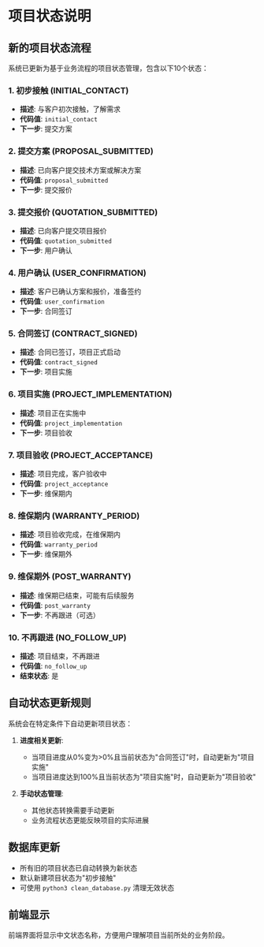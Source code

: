 # 项目状态说明

## 新的项目状态流程

系统已更新为基于业务流程的项目状态管理，包含以下10个状态：

### 1. 初步接触 (INITIAL_CONTACT)
- **描述**: 与客户初次接触，了解需求
- **代码值**: `initial_contact`
- **下一步**: 提交方案

### 2. 提交方案 (PROPOSAL_SUBMITTED)
- **描述**: 已向客户提交技术方案或解决方案
- **代码值**: `proposal_submitted`
- **下一步**: 提交报价

### 3. 提交报价 (QUOTATION_SUBMITTED)
- **描述**: 已向客户提交项目报价
- **代码值**: `quotation_submitted`
- **下一步**: 用户确认

### 4. 用户确认 (USER_CONFIRMATION)
- **描述**: 客户已确认方案和报价，准备签约
- **代码值**: `user_confirmation`
- **下一步**: 合同签订

### 5. 合同签订 (CONTRACT_SIGNED)
- **描述**: 合同已签订，项目正式启动
- **代码值**: `contract_signed`
- **下一步**: 项目实施

### 6. 项目实施 (PROJECT_IMPLEMENTATION)
- **描述**: 项目正在实施中
- **代码值**: `project_implementation`
- **下一步**: 项目验收

### 7. 项目验收 (PROJECT_ACCEPTANCE)
- **描述**: 项目完成，客户验收中
- **代码值**: `project_acceptance`
- **下一步**: 维保期内

### 8. 维保期内 (WARRANTY_PERIOD)
- **描述**: 项目验收完成，在维保期内
- **代码值**: `warranty_period`
- **下一步**: 维保期外

### 9. 维保期外 (POST_WARRANTY)
- **描述**: 维保期已结束，可能有后续服务
- **代码值**: `post_warranty`
- **下一步**: 不再跟进（可选）

### 10. 不再跟进 (NO_FOLLOW_UP)
- **描述**: 项目结束，不再跟进
- **代码值**: `no_follow_up`
- **结束状态**: 是

## 自动状态更新规则

系统会在特定条件下自动更新项目状态：

1. **进度相关更新**:
   - 当项目进度从0%变为>0%且当前状态为"合同签订"时，自动更新为"项目实施"
   - 当项目进度达到100%且当前状态为"项目实施"时，自动更新为"项目验收"

2. **手动状态管理**:
   - 其他状态转换需要手动更新
   - 业务流程状态更能反映项目的实际进展

## 数据库更新

- 所有旧的项目状态已自动转换为新状态
- 默认新建项目状态为"初步接触"
- 可使用 `python3 clean_database.py` 清理无效状态

## 前端显示

前端界面将显示中文状态名称，方便用户理解项目当前所处的业务阶段。
